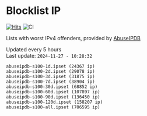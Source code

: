 # Blocklist IP

[![Hits](https://hits.seeyoufarm.com/api/count/incr/badge.svg?url=https%3A%2F%2Fgithub.com%2Fborestad%2Fblocklist-ip%2F&count_bg=%2379C83D&title_bg=%23555555&icon=&icon_color=%23E7E7E7&title=hits&edge_flat=false)](https://hits.seeyoufarm.com)  ![CI](https://img.shields.io/github/workflow/status/borestad/blocklist-ip/CI?style=flat-square)

Lists with worst IPv4 offenders, provided by [AbuseIPDB](https://www.abuseipdb.com/)

<!-- FOOTER-PLACEHOLDER -->
Updated every 5 hours<br>
Last update: `2024-11-27 - 10:28:32`
```
abuseipdb-s100-1d.ipset (24367 ip)
abuseipdb-s100-2d.ipset (29078 ip)
abuseipdb-s100-3d.ipset (31875 ip)
abuseipdb-s100-7d.ipset (38904 ip)
abuseipdb-s100-30d.ipset (68852 ip)
abuseipdb-s100-60d.ipset (107897 ip)
abuseipdb-s100-90d.ipset (136450 ip)
abuseipdb-s100-120d.ipset (158207 ip)
abuseipdb-s100-all.ipset (706595 ip)
```
